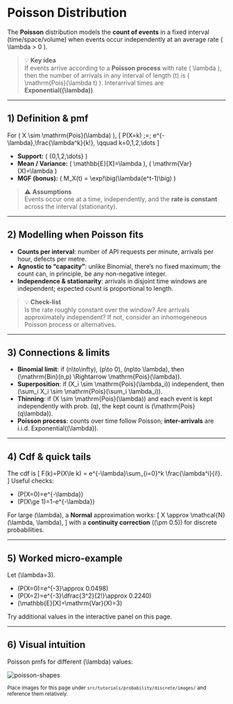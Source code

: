 # Poisson Distribution

The **Poisson** distribution models the **count of events** in a fixed interval (time/space/volume) when events occur independently at an average rate \( \lambda > 0 \).

> 💡 **Key idea**  
> If events arrive according to a **Poisson process** with rate \( \lambda \), then the number of arrivals in any interval of length \(t\) is \( \mathrm{Pois}(\lambda t) \). Interarrival times are **Exponential(\(\lambda\))**.

---

## 1) Definition & pmf

For \( X \sim \mathrm{Pois}(\lambda) \),
\[
P(X=k) \;=\; e^{-\lambda}\,\frac{\lambda^k}{k!}, \qquad k=0,1,2,\dots
\]

- **Support:** \( \{0,1,2,\dots\} \)  
- **Mean / Variance:** \( \mathbb{E}[X]=\lambda \), \( \mathrm{Var}(X)=\lambda \)  
- **MGF (bonus):** \( M_X(t) = \exp\!\big(\lambda(e^t-1)\big) \)

> ⚠️ **Assumptions**  
> Events occur one at a time, independently, and the **rate is constant** across the interval (stationarity).

---

## 2) Modelling when Poisson fits

- **Counts per interval**: number of API requests per minute, arrivals per hour, defects per metre.  
- **Agnostic to “capacity”**: unlike Binomial, there’s no fixed maximum; the count can, in principle, be any non-negative integer.  
- **Independence & stationarity**: arrivals in disjoint time windows are independent; expected count is proportional to length.

> 💡 **Check-list**  
> Is the rate roughly constant over the window? Are arrivals approximately independent? If not, consider an inhomogeneous Poisson process or alternatives.

---

## 3) Connections & limits

- **Binomial limit**: if \(n\to\infty\), \(p\to 0\), \(np\to \lambda\), then \(\mathrm{Bin}(n,p) \Rightarrow \mathrm{Pois}(\lambda)\).  
- **Superposition**: if \(X_i \sim \mathrm{Pois}(\lambda_i)\) independent, then \(\sum_i X_i \sim \mathrm{Pois}(\sum_i \lambda_i)\).  
- **Thinning**: if \(X \sim \mathrm{Pois}(\lambda)\) and each event is kept independently with prob. \(q\), the kept count is \(\mathrm{Pois}(q\lambda)\).  
- **Poisson process**: counts over time follow Poisson; **inter-arrivals** are i.i.d. Exponential\((\lambda)\).

---

## 4) Cdf & quick tails

The cdf is
\[
F(k)=P(X\le k) = e^{-\lambda}\sum_{i=0}^k \frac{\lambda^i}{i!}.
\]
Useful checks:
- \(P(X=0)=e^{-\lambda}\)
- \(P(X\ge 1)=1-e^{-\lambda}\)

For large \(\lambda\), a **Normal** approximation works:
\[
X \approx \mathcal{N}(\lambda, \lambda),
\]
with a **continuity correction** (\(\pm 0.5\)) for discrete probabilities.

---

## 5) Worked micro-example

Let \(\lambda=3\).

- \(P(X=0)=e^{-3}\approx 0.0498\)  
- \(P(X=2)=e^{-3}\dfrac{3^2}{2!}\approx 0.2240\)  
- \(\mathbb{E}[X]=\mathrm{Var}(X)=3\)

Try additional values in the interactive panel on this page.

---

## 6) Visual intuition

Poisson pmfs for different \(\lambda\) values:

![poisson-shapes](./images/poisson-shapes-placeholder.png)

<small>Place images for this page under `src/tutorials/probability/discrete/images/` and reference them relatively.</small>
